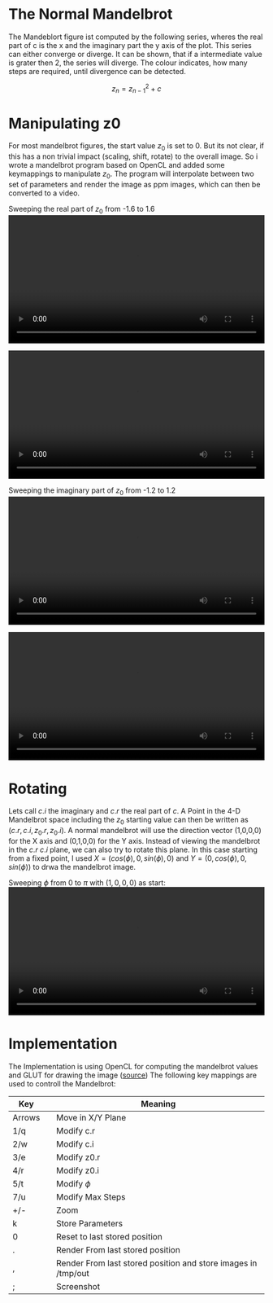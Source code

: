 
# The Normal Mandelbrot
The Mandeblort figure ist computed by the following series, wheres the real part of c is the x and the imaginary part the y axis of the plot.
This series can either converge or diverge.
It can be shown, that if a intermediate value is grater then 2, the series will diverge.
The colour indicates, how many steps are required, until divergence can be detected.

$$ z_n=z_{n-1}^2 + c $$

# Manipulating z0
For most mandelbrot figures, the start value $z_0$ is set to 0.
But its not clear, if this has a non trivial impact (scaling, shift, rotate) to the overall image.
So i wrote a mandelbrot program based on OpenCL and added some keymappings to manipulate $z_0$.
The program will interpolate between two set of parameters and render the image as ppm images, which can then be converted to a video.

Sweeping the real part of $z_0$ from -1.6 to 1.6
<video width="100%" controls>
  <source src="vid/z0r-1.6.mp4" type="video/mp4">
  Your browser does not support the video tag.
</video>

<video width="100%" controls>
  <source src="vid/z0r-closeup.mp4" type="video/mp4">
  Your browser does not support the video tag.
</video>

Sweeping the imaginary part of $z_0$ from -1.2 to 1.2
<video width="100%" controls>
  <source src="vid/z0i-1.2.mp4" type="video/mp4">
  Your browser does not support the video tag.
</video>

<video width="100%" controls>
  <source src="vid/z0i-closeup.mp4" type="video/mp4">
  Your browser does not support the video tag.
</video>

# Rotating
Lets call $c.i$ the imaginary and $c.r$ the real part of $c$.
A Point in the 4-D Mandelbrot space including the $z_0$ starting value can then be written as $(c.r, c.i, z_0.r, z_0.i)$.
A normal mandelbrot will use the direction vector (1,0,0,0) for the X axis and (0,1,0,0) for the Y axis.
Instead of viewing the mandelbrot in the $c.r$ $c.i$ plane, we can also try to rotate this plane.
In this case starting from a fixed point, I used $X=(cos(\phi),0,sin(\phi),0)$ and $Y=(0,cos(\phi),0,sin(\phi))$ to drwa the mandelbrot image.

Sweeping $\phi$ from 0 to $\pi$ with $(1,0,0,0)$ as start:
<video width="100%" controls>
  <source src="vid/phi-offcenter.mp4" type="video/mp4">
  Your browser does not support the video tag.
</video>

# Implementation
The Implementation is using OpenCL for computing the mandelbrot values and GLUT for drawing the image ([source](mandelbrot-4d.tar.gz))
The following key mappings are used to controll the Mandelbrot:


| Key    | | Meaning                                                        |
|--------|-|----------------------------------------------------------------|
| Arrows | | Move in X/Y Plane                                              |
| 1/q    | | Modify c.r                                                     |
| 2/w    | | Modify c.i                                                     |
| 3/e    | | Modify z0.r                                                    |
| 4/r    | | Modify z0.i                                                    |
| 5/t    | | Modify $\phi$                                                  |
| 7/u    | | Modify Max Steps                                               |
| +/-    | | Zoom                                                           |
| k      | | Store Parameters                                               |
| 0      | | Reset to last stored position                                  |
| .      | | Render From last stored position                               |
| ,      | | Render From last stored position and store images in /tmp/out  |
| ;      | | Screenshot                                                     |
